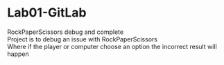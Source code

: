 # Lab01-GitLab
RockPaperScissors debug and complete<br/>
Project is to debug an issue with RockPaperScissors<br/>
Where if the player or computer choose an option the incorrect result will happen
